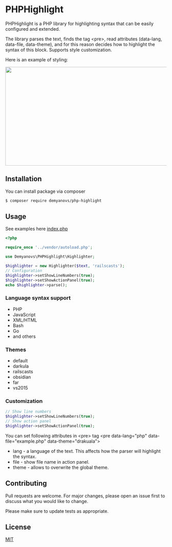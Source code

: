 # PHPHighlight

PHPHighlight is a PHP library for highlighting syntax that can be easily configured and extended.

The library parses the text, finds the tag \<pre>, read attributes (data-lang, data-file, data-theme), and for this reason decides how to highlight the syntax of this block. 
Supports style customization.

Here is an example of styling:

<img width="757" height="309" src="https://codingwar.com/sites/default/files/images/phphighlight2.png">

## Installation
You can install package via composer
```bash
$ composer require demyanovs/php-highlight
```

## Usage
See examples here [index.php](../master/examples/index.php)
```php
<?php

require_once '../vendor/autoload.php';

use Demyanovs\PHPHighlight\Highlighter;

$highlighter = new Highlighter($text, 'railscasts');
// Configuration
$highlighter->setShowLineNumbers(true);
$highlighter->setShowActionPanel(true);
echo $highlighter->parse();
```
### Language syntax support
* PHP
* JavaScript
* XML/HTML
* Bash
* Go
* and others

### Themes
* default
* darkula
* railscasts
* obsidian
* far
* vs2015

### Customization
```php
// Show line numbers
$highlighter->setShowLineNumbers(true);
// Show action panel
$highlighter->setShowActionPanel(true);
```

You can set following attributes in \<pre> tag
\<pre data-lang="php" data-file="example.php" data-theme="drakuala">
* lang - a language of the text. This affects how the parser will highlight the syntax.
* file - show file name in action panel.
* theme - allows to overwrite the global theme.

## Contributing
Pull requests are welcome. For major changes, please open an issue first to discuss what you would like to change.

Please make sure to update tests as appropriate.

## License
[MIT](./LICENSE.md)
